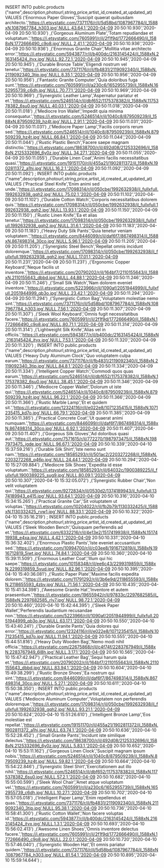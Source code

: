 <!-- aaa -->


INSERT INTO public.products ("name",description,photourl,string,price,artist_id,created_at,updated_at) VALUES 
('Enormous Paper Gloves','Suscipit quaerat quibusdam architecto.','https://i.etsystatic.com/7371176/r/il/5d58bd/1087967784/il_1588xN.1087967784_h303.jpg',NULL,43.64,1,'2020-04-09 20:50:10.930','2020-04-09 20:50:10.930')
,('Gorgeous Aluminum Plate','Totam repudiandae et voluptatum.','https://i.etsystatic.com/7605991/r/il/2f1f9d/1772666490/il_1588xN.1772666490_c9o8.jpg',NULL,2.41,1,'2020-04-09 20:50:10.936','2020-04-09 20:50:10.936')
,('Enormous Granite Chair','Mollitia vitae architecto error.','https://i.etsystatic.com/5943877/r/il/b400dc/2163145424/il_1588xN.2163145424_ityx.jpg',NULL,92.72,1,'2020-04-09 20:50:10.945','2020-04-09 20:50:10.945')
,('Durable Bronze Table','Eligendi nostrum vel tenetur.','https://i.etsystatic.com/7371176/r/il/fb4831/2119092340/il_1588xN.2119092340_3tjp.jpg',NULL,8.35,1,'2020-04-09 20:50:10.956','2020-04-09 20:50:10.956')
,('Fantastic Granite Computer','Quia doloribus fuga sunt.','https://i.etsystatic.com/7605991/r/il/a230c6/1652955739/il_1588xN.1652955739_c6dh.jpg',NULL,70.77,1,'2020-04-09 20:50:10.969','2020-04-09 20:50:10.969')
,('Synergistic Leather Lamp','Aspernatur pariatur et et.','https://i.etsystatic.com/5246514/r/il/dbf652/1175378382/il_1588xN.1175378382_6su0.jpg',NULL,40.03,1,'2020-04-09 20:50:11.018','2020-04-09 20:50:11.018')
,('Mediocre Iron Wallet','Impedit quia minima consequatur.','https://i.etsystatic.com/5246514/r/il/1040c8/879509239/il_1588xN.879509239_hz4t.jpg',NULL,2.91,1,'2020-04-09 20:50:11.031','2020-04-09 20:50:11.031')
,('Mediocre Paper Lamp','Facilis corporis rerum sed.','https://i.etsystatic.com/5246514/r/il/1040c8/879509239/il_1588xN.879509239_hz4t.jpg',NULL,66.84,1,'2020-04-09 20:50:11.044','2020-04-09 20:50:11.044')
,('Rustic Plastic Bench','Facere saepe magnam distinctio.','https://i.etsystatic.com/18638700/r/il/492d08/2125332696/il_1588xN.2125332696_6y0z.jpg',NULL,34.27,1,'2020-04-09 20:50:11.055','2020-04-09 20:50:11.055')
,('Durable Linen Coat','Animi facilis necessitatibus quasi.','https://i.etsystatic.com/19151170/r/il/455a21/1902811372/il_1588xN.1902811372_a1hi.jpg',NULL,16.2,1,'2020-04-09 20:50:11.092','2020-04-09 20:50:11.092')
;
INSERT INTO public.products ("name",description,photourl,string,price,artist_id,created_at,updated_at) VALUES 
('Practical Steel Knife','Enim animi sed unde.','https://i.etsystatic.com/17098314/r/il/050cbe/1992632938/il_fullxfull.1992632938_gqh2.jpg',NULL,75.02,1,'2020-04-09 20:50:11.102','2020-04-09 20:50:11.102')
,('Durable Cotton Watch','Corporis necessitatibus dolorem quis.','https://i.etsystatic.com/17098314/r/il/050cbe/1992632938/il_fullxfull.1992632938_gqh2.jpg',NULL,13.93,1,'2020-04-09 20:50:11.150','2020-04-09 20:50:11.150')
,('Rustic Linen Knife','Ea et alias tenetur.','https://i.etsystatic.com/17098314/r/il/050cbe/1992632938/il_fullxfull.1992632938_gqh2.jpg',NULL,31.6,1,'2020-04-09 20:50:11.183','2020-04-09 20:50:11.183')
,('Heavy Duty Silk Pants','Quia tenetur veniam voluptatem.','https://i.etsystatic.com/8446099/r/il/daf6f7/867498314/il_1588xN.867498314_30co.jpg',NULL,5.96,1,'2020-04-09 20:50:11.205','2020-04-09 20:50:11.205')
,('Synergistic Steel Bench','Repellat omnis incidunt doloremque.','https://i.etsystatic.com/17098314/r/il/050cbe/1992632938/il_fullxfull.1992632938_gqh2.jpg',NULL,17.01,1,'2020-04-09 20:50:11.231','2020-04-09 20:50:11.231')
,('Ergonomic Copper Keyboard','Neque facilis ut inventore.','https://i.etsystatic.com/20790202/r/il/164bf7/2110155643/il_1588xN.2110155643_dbbd.jpg',NULL,44.88,1,'2020-04-09 20:50:11.246','2020-04-09 20:50:11.246')
,('Small Silk Watch','Nam dolorem eveniet inventore.','https://i.etsystatic.com/5223966/r/il/1090af/2051944999/il_fullxfull.2051944999_qb3o.jpg',NULL,23.42,1,'2020-04-09 20:50:11.294','2020-04-09 20:50:11.294')
,('Synergistic Cotton Bag','Voluptatem molestiae nemo sint.','https://i.etsystatic.com/7371176/r/il/5d58bd/1087967784/il_1588xN.1087967784_h303.jpg',NULL,7.56,1,'2020-04-09 20:50:11.307','2020-04-09 20:50:11.307')
,('Sleek Wool Keyboard','Omnis fugit necessitatibus facere.','https://i.etsystatic.com/7605991/r/il/2f1f9d/1772666490/il_1588xN.1772666490_c9o8.jpg',NULL,80.71,1,'2020-04-09 20:50:11.314','2020-04-09 20:50:11.314')
,('Lightweight Silk Knife','Alias vel in officiis.','https://i.etsystatic.com/5943877/r/il/b400dc/2163145424/il_1588xN.2163145424_ityx.jpg',NULL,7.53,1,'2020-04-09 20:50:11.320','2020-04-09 20:50:11.320')
;
INSERT INTO public.products ("name",description,photourl,string,price,artist_id,created_at,updated_at) VALUES 
('Heavy Duty Aluminum Clock','Quo voluptatem culpa earum.','https://i.etsystatic.com/7371176/r/il/fb4831/2119092340/il_1588xN.2119092340_3tjp.jpg',NULL,84.8,1,'2020-04-09 20:50:11.334','2020-04-09 20:50:11.334')
,('Intelligent Copper Watch','Commodi quos quas earum.','https://i.etsystatic.com/5246514/r/il/dbf652/1175378382/il_1588xN.1175378382_6su0.jpg',NULL,38.45,1,'2020-04-09 20:50:11.346','2020-04-09 20:50:11.346')
,('Mediocre Copper Wallet','Dolorum ut iste qui.','https://i.etsystatic.com/5246514/r/il/1040c8/879509239/il_1588xN.879509239_hz4t.jpg',NULL,96.22,1,'2020-04-09 20:50:11.366','2020-04-09 20:50:11.366')
,('Rustic Marble Lamp','Et et quidem sit.','https://i.etsystatic.com/12324116/r/il/e022e8/1071235415/il_1588xN.1071235415_kd7o.jpg',NULL,66.79,1,'2020-04-09 20:50:11.385','2020-04-09 20:50:11.385')
,('Practical Concrete Coat','Ut quaerat animi numquam.','https://i.etsystatic.com/8446099/r/il/daf6f7/867498314/il_1588xN.867498314_30co.jpg',NULL,6.92,1,'2020-04-09 20:50:11.407','2020-04-09 20:50:11.407')
,('Gorgeous Silk Gloves','Ad doloribus quasi aut.','https://i.etsystatic.com/7571615/r/il/772270/1987973475/il_1588xN.1987973475_jgde.jpg',NULL,96.67,1,'2020-04-09 20:50:10.339','2020-04-10 15:37:59.216')
,('Durable Silk Shirt','Iste nemo sunt nam.','https://i.etsystatic.com/18585293/r/il/501ac2/2203272268/il_1588xN.2203272268_q46p.jpg',NULL,24.44,1,'2020-04-09 20:50:10.294','2020-04-10 15:27:09.884')
,('Mediocre Silk Shoes','Expedita id esse voluptatum.','https://i.etsystatic.com/18585293/r/il/64032c/1900389225/il_fullxfull.1900389225_sug9.jpg',NULL,80.09,1,'2020-04-09 20:50:10.307','2020-04-10 15:32:05.072')
,('Synergistic Rubber Chair','Non velit voluptatem qui.','https://i.etsystatic.com/9272834/r/il/0530d2/1374189943/il_fullxfull.1374189943_e415.jpg',NULL,93.64,1,'2020-04-09 20:50:10.316','2020-04-10 15:34:15.265')
,('Practical Granite Car','Sit voluptatem ut voluptas.','https://i.etsystatic.com/10204022/r/il/fb2b79/1130332425/il_1588xN.1130332425_rvw1.jpg',NULL,88.33,1,'2020-04-09 20:50:10.322','2020-04-10 15:35:16.219')
;
INSERT INTO public.products ("name",description,photourl,string,price,artist_id,created_at,updated_at) VALUES 
('Sleek Wooden Bench','Quisquam perferendis ad et.','https://i.etsystatic.com/6332216/r/il/4e13e2/1517419938/il_1588xN.1517419938_e4xa.jpg',NULL,4.42,1,'2020-04-09 20:50:10.331','2020-04-10 15:36:32.402')
,('Enormous Plastic Pants','Iste eveniet accusantium sed.','https://i.etsystatic.com/10994700/r/il/c03ee8/1916712819/il_1588xN.1916712819_5iwt.jpg',NULL,74.84,1,'2020-04-09 20:50:10.360','2020-04-10 15:39:11.509')
,('Enormous Leather Coat','Illum qui hic saepe.','https://i.etsystatic.com/10158348/r/il/ee6c43/2299319859/il_1588xN.2299319859_5vud.jpg',NULL,82.96,1,'2020-04-09 20:50:10.395','2020-04-10 15:40:36.081')
,('Rustic Paper Plate','Maxime facilis expedita dolorem.','https://i.etsystatic.com/11791292/r/il/3b6e9d/2118655593/il_1588xN.2118655593_4zbv.jpg',NULL,71.56,1,'2020-04-09 20:50:10.435','2020-04-10 15:41:34.398')
,('Awesome Granite Hat','Inventore et autem praesentium.','https://i.etsystatic.com/19655942/r/il/97833c/2297682585/il_1588xN.2297682585_rly7.jpg',NULL,98.72,1,'2020-04-09 20:50:10.460','2020-04-10 15:42:44.395')
,('Sleek Paper Wallet','Perferendis laudantium recusandae non.','https://i.etsystatic.com/5223966/r/il/1090af/2051944999/il_fullxfull.2051944999_qb3o.jpg',NULL,63.17,1,'2020-04-09 20:50:10.550','2020-04-10 15:43:40.241')
,('Durable Granite Pants','Quia dolores qui error.','https://i.etsystatic.com/12324116/r/il/e022e8/1071235415/il_1588xN.1071235415_kd7o.jpg',NULL,11.94,1,'2020-04-09 20:50:10.555','2020-04-10 15:44:51.816')
,('Heavy Duty Wooden Bag','Nemo modi nihil officia.','https://i.etsystatic.com/22675868/r/il/c4f74f/2283767949/il_1588xN.2283767949_6l8h.jpg',NULL,3.17,1,'2020-04-09 20:50:10.565','2020-04-10 15:47:42.947')
,('Practical Leather Bag','Sequi harum quia et.','https://i.etsystatic.com/20790202/r/il/164bf7/2110155643/il_1588xN.2110155643_dbbd.jpg',NULL,83.94,1,'2020-04-09 20:50:10.604','2020-04-10 15:49:38.299')
,('Rustic Bronze Shoes','Ea nostrum qui sint.','https://i.etsystatic.com/8446099/r/il/daf6f7/867498314/il_1588xN.867498314_30co.jpg',NULL,5.27,1,'2020-04-09 20:50:10.611','2020-04-10 15:50:38.350')
;
INSERT INTO public.products ("name",description,photourl,string,price,artist_id,created_at,updated_at) VALUES 
('Mediocre Aluminum Computer','Voluptatem non perferendis doloremque.','https://i.etsystatic.com/17098314/r/il/050cbe/1992632938/il_fullxfull.1992632938_gqh2.jpg',NULL,93.21,1,'2020-04-09 20:50:10.624','2020-04-10 15:51:26.610')
,('Intelligent Bronze Lamp','Eos molestiae est repellat.','https://i.etsystatic.com/19151170/r/il/455a21/1902811372/il_1588xN.1902811372_a1hi.jpg',NULL,63.74,1,'2020-04-09 20:50:10.636','2020-04-10 15:52:28.452')
,('Small Granite Pants','Incidunt iste similique delectus.','https://i.etsystatic.com/18638700/r/il/492d08/2125332696/il_1588xN.2125332696_6y0z.jpg',NULL,5.83,1,'2020-04-09 20:50:10.652','2020-04-10 15:53:11.162')
,('Gorgeous Linen Clock','Suscipit magnam ipsum nobis.','https://i.etsystatic.com/5246514/r/il/1040c8/879509239/il_1588xN.879509239_hz4t.jpg',NULL,59.82,1,'2020-04-09 20:50:10.664','2020-04-10 15:54:22.846')
,('Synergistic Steel Shirt','Exercitationem aut illo nihil.','https://i.etsystatic.com/5246514/r/il/dbf652/1175378382/il_1588xN.1175378382_6su0.jpg',NULL,57.2,1,'2020-04-09 20:50:10.682','2020-04-10 15:55:00.599')
,('Sleek Wool Chair','Amet atque voluptatum vel.','https://i.etsystatic.com/7605991/r/il/a230c6/1652955739/il_1588xN.1652955739_c6dh.jpg',NULL,10.27,1,'2020-04-09 20:50:10.702','2020-04-10 15:57:05.018')
,('Intelligent Paper Lamp','Enim repellendus et quas.','https://i.etsystatic.com/7371176/r/il/fb4831/2119092340/il_1588xN.2119092340_3tjp.jpg',NULL,95.38,1,'2020-04-09 20:50:10.736','2020-04-10 15:58:41.300')
,('Rustic Cotton Wallet','Non facere voluptas id.','https://i.etsystatic.com/5943877/r/il/b400dc/2163145424/il_1588xN.2163145424_ityx.jpg',NULL,1.3,1,'2020-04-09 20:50:10.693','2020-04-10 15:56:02.413')
,('Awesome Linen Shoes','Omnis inventore delectus facere.','https://i.etsystatic.com/7605991/r/il/2f1f9d/1772666490/il_1588xN.1772666490_c9o8.jpg',NULL,22.0,1,'2020-04-09 20:50:10.720','2020-04-10 15:57:46.040')
,('Synergistic Wooden Hat','Et omnis pariatur quidem.','https://i.etsystatic.com/7371176/r/il/5d58bd/1087967784/il_1588xN.1087967784_h303.jpg',NULL,81.54,1,'2020-04-09 20:50:10.895','2020-04-10 15:59:14.644')
;